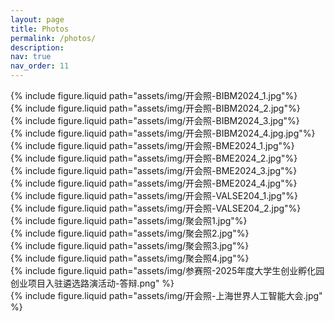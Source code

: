 ```yaml
---
layout: page
title: Photos
permalink: /photos/
description: 
nav: true
nav_order: 11
---
```


 <div class="row row-cols-2">
    <div class="col">
        {% include figure.liquid path="assets/img/开会照-BIBM2024_1.jpg"%}
    </div>
    <div class="col">
        {% include figure.liquid path="assets/img/开会照-BIBM2024_2.jpg"%}
    </div>
    <div class="col">
        {% include figure.liquid path="assets/img/开会照-BIBM2024_3.jpg"%}
    </div>
    <div class="col">
        {% include figure.liquid path="assets/img/开会照-BIBM2024_4.jpg.jpg"%}
    </div>
  </div>
  
 <div class="row align-items-center"> 
    <div class="col-sm mt-3 mt-md-0">
        {% include figure.liquid path="assets/img/开会照-BME2024_1.jpg"%}
    </div>
    <div class="col-sm mt-3 mt-md-0">
        {% include figure.liquid path="assets/img/开会照-BME2024_2.jpg"%}
    </div>
    <div class="col-sm mt-3 mt-md-0">
        {% include figure.liquid path="assets/img/开会照-BME2024_3.jpg"%}
    </div>
  </div>
  
<div class="row row-cols-2">
    <div class="col">
        {% include figure.liquid path="assets/img/开会照-BME2024_4.jpg"%}
    </div>
    <div class="col">
        {% include figure.liquid path="assets/img/开会照-VALSE204_1.jpg"%}
    </div>
    <div class="col">
        {% include figure.liquid path="assets/img/开会照-VALSE204_2.jpg"%}
    </div>
    <div class="col">
        {% include figure.liquid path="assets/img/聚会照1.jpg"%}
    </div>
    <div class="col">
        {% include figure.liquid path="assets/img/聚会照2.jpg"%}
    </div>  
    <div class="col">
        {% include figure.liquid path="assets/img/聚会照3.jpg"%}
    </div>
    <div class="col">
        {% include figure.liquid path="assets/img/聚会照4.jpg"%}
    </div> 
    <div class="col">
        {% include figure.liquid path="assets/img/参赛照-2025年度大学生创业孵化园创业项目入驻遴选路演活动-答辩.png" %}
    </div>
    <div class="col">
        {% include figure.liquid path="assets/img/开会照-上海世界人工智能大会.jpg" %}
    </div>
</div>
